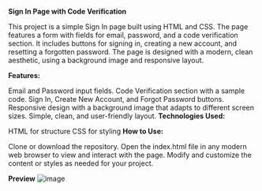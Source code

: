 **Sign In Page with Code Verification**


This project is a simple Sign In page built using HTML and CSS. The page features a form with fields for email, password, and a code verification section. It includes buttons for signing in, creating a new account, and resetting a forgotten password. The page is designed with a modern, clean aesthetic, using a background image and responsive layout.

**Features:**


Email and Password input fields.
Code Verification section with a sample code.
Sign In, Create New Account, and Forgot Password buttons.
Responsive design with a background image that adapts to different screen sizes.
Simple, clean, and user-friendly layout.
**Technologies Used:**

HTML for structure
CSS for styling
**How to Use:**

Clone or download the repository.
Open the index.html file in any modern web browser to view and interact with the page.
Modify and customize the content or styles as needed for your project.

**Preview**
![image](https://github.com/user-attachments/assets/0a22df28-7912-4b0d-bf48-439106546cd4)
